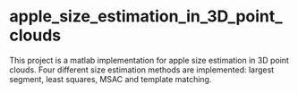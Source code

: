 # apple_size_estimation_in_3D_point_clouds
This project is a matlab implementation for apple size estimation in 3D point clouds. Four different size estimation methods are implemented: largest segment, least squares, MSAC and template matching. 
